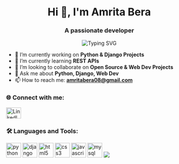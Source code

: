 

<h1 align="center">Hi 👋, I'm Amrita Bera</h1>
<h3 align="center">A passionate developer</h3>

<p align="center">
  <img src="https://readme-typing-svg.demolab.com?font=Fira+Code&size=24&pause=1200&color=7F9CF5&background=ffffff00&center=true&vCenter=true&width=700&height=60&lines=Full+Stack+Python+Developer;Passionate+about+Backend+%26+Web+Development;Python+%7C+Django+%7C+REST+APIs+%7C+Flask" alt="Typing SVG" />
</p>


- 🔭 I’m currently working on **Python & Django Projects**
- 🌱 I’m currently learning **REST APIs**
- 👯 I’m looking to collaborate on **Open Source & Web Dev Projects**
- 💬 Ask me about **Python, Django, Web Dev**
- 📫 How to reach me: **amritabera08@gmail.com**

### 🌐 Connect with me:
<p align="left">
<a href="https://www.linkedin.com/in/amrita-bera-643088266/" target="blank"><img align="center" src="https://cdn.jsdelivr.net/gh/devicons/devicon/icons/linkedin/linkedin-original.svg" alt="LinkedIn" height="30" width="40" /></a>
</p>

### 🛠️ Languages and Tools:
<p align="left">
<img src="https://cdn.jsdelivr.net/gh/devicons/devicon/icons/python/python-original.svg" alt="python" width="40" height="40"/> 
<img src="https://cdn.jsdelivr.net/gh/devicons/devicon/icons/django/django-plain.svg" alt="django" width="40" height="40"/>
<img src="https://cdn.jsdelivr.net/gh/devicons/devicon/icons/html5/html5-original.svg" alt="html5" width="40" height="40"/> 
<img src="https://cdn.jsdelivr.net/gh/devicons/devicon/icons/css3/css3-original.svg" alt="css3" width="40" height="40"/> 
<img src="https://cdn.jsdelivr.net/gh/devicons/devicon/icons/javascript/javascript-original.svg" alt="javascript" width="40" height="40"/> 
<img src="https://cdn.jsdelivr.net/gh/devicons/devicon/icons/mysql/mysql-original.svg" alt="mysql" width="40" height="40"/> 
<img src="https://skillicons.dev/icons?i=vscode,tensorflow,sklearn" />
</p>

